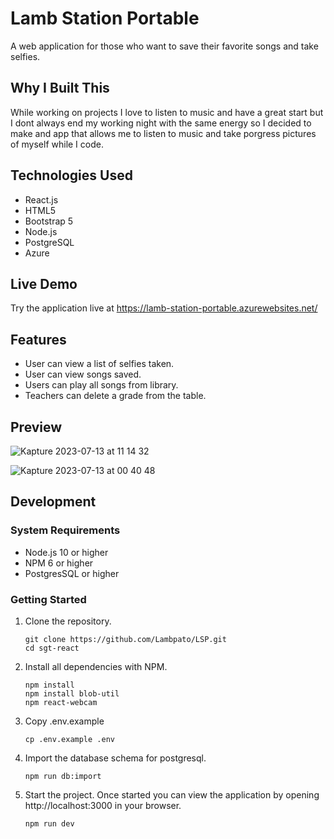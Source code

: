 # Lamb Station Portable

A web application for those who want to save their favorite songs and take selfies.

## Why I Built This

While working on projects I love to listen to music and have a great start but I dont always end my working night with the same energy so I decided to make and app that allows me to listen to music and take porgress pictures of myself while I code.

## Technologies Used

- React.js
- HTML5
- Bootstrap 5
- Node.js
- PostgreSQL
- Azure

## Live Demo

Try the application live at https://lamb-station-portable.azurewebsites.net/

## Features

- User can view a list of selfies taken.
- User can view songs saved.
- Users can play all songs from library.
- Teachers can delete a grade from the table.

## Preview

![Kapture 2023-07-13 at 11 14 32](https://github.com/Lambpato/LSP/assets/34325124/ac46bd49-084e-4c7e-84e2-854549e70f09)

![Kapture 2023-07-13 at 00 40 48](https://github.com/Lambpato/LSP/assets/34325124/d74d22d8-f9b9-4fdd-844a-fe424eeb1387)

## Development

### System Requirements

- Node.js 10 or higher
- NPM 6 or higher
- PostgresSQL or higher

### Getting Started

1. Clone the repository.

    ```shell
    git clone https://github.com/Lambpato/LSP.git
    cd sgt-react
    ```

2. Install all dependencies with NPM.

    ```shell
    npm install
    npm install blob-util
    npm react-webcam
    ```

3. Copy .env.example
    ```shell
    cp .env.example .env
    ```

4. Import the database schema for postgresql.

    ```shell
    npm run db:import
    ```

5. Start the project. Once started you can view the application by opening http://localhost:3000 in your browser.

    ```shell
    npm run dev
    ```
